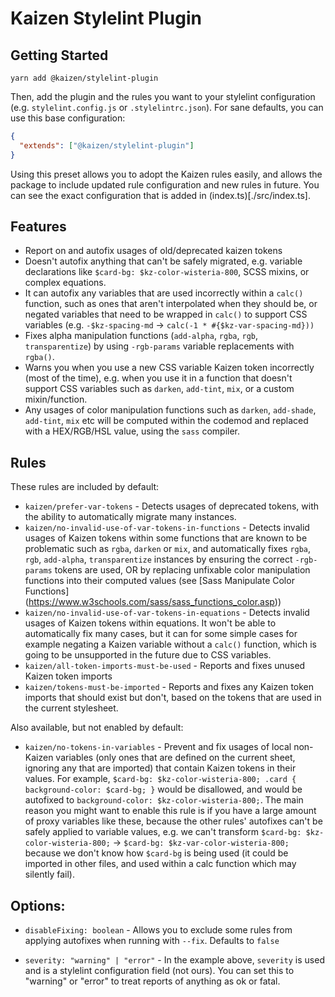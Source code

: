 # Kaizen Stylelint Plugin

## Getting Started

`yarn add @kaizen/stylelint-plugin`

Then, add the plugin and the rules you want to your stylelint configuration (e.g. `stylelint.config.js` or `.stylelintrc.json`).
For sane defaults, you can use this base configuration:

```json
{
  "extends": ["@kaizen/stylelint-plugin"]
}
```

Using this preset allows you to adopt the Kaizen rules easily, and allows the package to include updated rule configuration and new rules in future. You can see the exact configuration that is added in (index.ts)[./src/index.ts].

## Features
- Report on and autofix usages of old/deprecated kaizen tokens
- Doesn't autofix anything that can't be safely migrated, e.g. variable declarations like `$card-bg: $kz-color-wisteria-800`, SCSS mixins, or complex equations.
- It can autofix any variables that are used incorrectly within a `calc()` function, such as ones that aren't interpolated when they should be, or negated variables that need to be wrapped in `calc()` to support CSS variables (e.g. `-$kz-spacing-md` -> `calc(-1 * #{$kz-var-spacing-md}))`
- Fixes alpha manipulation functions (`add-alpha`, `rgba`, `rgb`, `transparentize`) by using `-rgb-params` variable replacements with `rgba()`.
- Warns you when you use a new CSS variable Kaizen token incorrectly (most of the time), e.g. when you use it in a function that doesn't support CSS variables such as `darken`, `add-tint`, `mix`, or a custom mixin/function.
- Any usages of color manipulation functions such as `darken`, `add-shade`, `add-tint`, `mix` etc will be computed within the codemod and replaced with a HEX/RGB/HSL value, using the `sass` compiler.


## Rules

These rules are included by default:

- `kaizen/prefer-var-tokens` - Detects usages of deprecated tokens, with the ability to automatically migrate many instances.
- `kaizen/no-invalid-use-of-var-tokens-in-functions` - Detects invalid usages of Kaizen tokens within some functions that are known to be problematic such as `rgba`, `darken` or `mix`, and automatically fixes `rgba`, `rgb`, `add-alpha`, `transparentize` instances by ensuring the correct `-rgb-params` tokens are used, OR by replacing unfixable color manipulation functions into their computed values (see [Sass Manipulate Color Functions] (https://www.w3schools.com/sass/sass_functions_color.asp))
- `kaizen/no-invalid-use-of-var-tokens-in-equations` - Detects invalid usages of Kaizen tokens within equations. It won't be able to automatically fix many cases, but it can for some simple cases for example negating a Kaizen variable without a `calc()` function, which is going to be unsupported in the future due to CSS variables.
- `kaizen/all-token-imports-must-be-used` - Reports and fixes unused Kaizen token imports
- `kaizen/tokens-must-be-imported` - Reports and fixes any Kaizen token imports that should exist but don't, based on the tokens that are used in the current stylesheet.

Also available, but not enabled by default:

- `kaizen/no-tokens-in-variables` - Prevent and fix usages of local non-Kaizen variables (only ones that are defined on the current sheet, ignoring any that are imported) that contain Kaizen tokens in their values. For example, `$card-bg: $kz-color-wisteria-800; .card { background-color: $card-bg; }` would be disallowed, and would be autofixed to `background-color: $kz-color-wisteria-800;`. The main reason you might want to enable this rule is if you have a large amount of proxy variables like these, because the other rules' autofixes can't be safely applied to variable values, e.g. we can't transform `$card-bg: $kz-color-wisteria-800;` -> `$card-bg: $kz-var-color-wisteria-800;` because we don't know how `$card-bg` is being used (it could be imported in other files, and used within a calc function which may silently fail).

## Options:

- `disableFixing: boolean` - Allows you to exclude some rules from applying autofixes when running with `--fix`. Defaults to `false`

- `severity: "warning" | "error"` - In the example above, `severity` is used and is a stylelint configuration field (not ours). You can set this to "warning" or "error" to treat reports of anything as ok or fatal.

